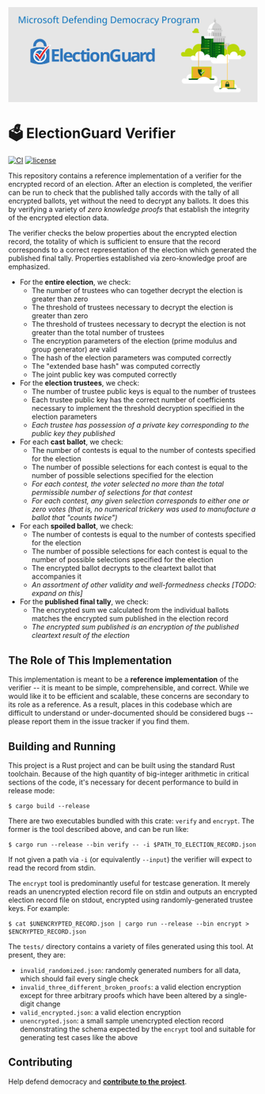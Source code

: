 ![Microsoft Defending Democracy Program: ElectionGuard](images/electionguard-banner.svg)

#  🗳️ ElectionGuard Verifier

[![CI](https://github.com/microsoft/electionguard-verifier/actions/workflows/rustbuild.yml/badge.svg)](https://github.com/microsoft/electionguard-verifier/actions/workflows/rustbuild.yml)
[![license](https://img.shields.io/github/license/microsoft/electionguard-verifier)](LICENSE)

This repository contains a reference implementation of a verifier for the
encrypted record of an election. After an election is completed, the verifier
can be run to check that the published tally accords with the tally of all
encrypted ballots, yet without the need to decrypt any ballots. It does this by
verifying a variety of *zero knowledge proofs* that establish the integrity of
the encrypted election data.

The verifier checks the below properties about the encrypted election record,
the totality of which is sufficient to ensure that the record corresponds to a
correct representation of the election which generated the published final
tally. Properties established via zero-knowledge proof are emphasized.

- For the **entire election**, we check:
  + The number of trustees who can together decrypt the election is greater than
    zero
  + The threshold of trustees necessary to decrypt the election is greater than
    zero
  + The threshold of trustees necessary to decrypt the election is not greater
    than the total number of trustees
  + The encryption parameters of the election (prime modulus and group
    generator) are valid
  + The hash of the election parameters was computed correctly
  + The "extended base hash" was computed correctly
  + The joint public key was computed correctly
- For the **election trustees**, we check:
  + The number of trustee public keys is equal to the number of trustees
  + Each trustee public key has the correct number of coefficients necessary to
    implement the threshold decryption specified in the election parameters
  + *Each trustee has possession of a private key corresponding to the public
    key they published*
- For each **cast ballot**, we check:
  + The number of contests is equal to the number of contests specified for the
    election
  + The number of possible selections for each contest is equal to the number of
    possible selections specified for the election
  + *For each contest, the voter selected no more than the total permissible
    number of selections for that contest*
  + *For each contest, any given selection corresponds to either one or zero
    votes (that is, no numerical trickery was used to manufacture a ballot that
    "counts twice")*
- For each **spoiled ballot**, we check:
  + The number of contests is equal to the number of contests specified for the
    election
  + The number of possible selections for each contest is equal to the number of
    possible selections specified for the election
  + The encrypted ballot decrypts to the cleartext ballot that accompanies it
  + *An assortment of other validity and well-formedness checks [TODO: expand on
    this]*
- For the **published final tally**, we check:
  + The encrypted sum we calculated from the individual ballots matches the
    encrypted sum published in the election record
  + *The encrypted sum published is an encryption of the published cleartext
    result of the election*

## The Role of This Implementation


This implementation is meant to be a **reference implementation** of the
verifier -- it is meant to be simple, comprehensible, and correct. While we would
like it to be efficient and scalable, these concerns are secondary to its role
as a reference. As a result, places in this codebase which are difficult to
understand or under-documented should be considered bugs -- please report them in
the issue tracker if you find them.

## Building and Running

This project is a Rust project and can be built using the standard Rust
toolchain. Because of the high quantity of big-integer arithmetic in critical
sections of the code, it's necessary for decent performance to build in release
mode:

```
$ cargo build --release
```

There are two executables bundled with this crate: `verify` and `encrypt`. The
former is the tool described above, and can be run like:

```
$ cargo run --release --bin verify -- -i $PATH_TO_ELECTION_RECORD.json
```

If not given a path via `-i` (or equivalently `--input`) the verifier will
expect to read the record from stdin.

The `encrypt` tool is predominantly useful for testcase generation. It merely
reads an unencrypted election record file on stdin and outputs an encrypted
election record file on stdout, encrypted using randomly-generated trustee keys.
For example:

```
$ cat $UNENCRYPTED_RECORD.json | cargo run --release --bin encrypt > $ENCRYPTED_RECORD.json
```

The `tests/` directory contains a variety of files generated using this tool. At
present, they are:

- `invalid_randomized.json`: randomly generated numbers for all data, which
  should fail every single check
- `invalid_three_different_broken_proofs`: a valid election encryption except
  for three arbitrary proofs which have been altered by a single-digit change
- `valid_encrypted.json`: a valid election encryption
- `unencrypted.json`: a small sample unencrypted election record demonstrating
  the schema expected by the `encrypt` tool and suitable for generating test
  cases like the above

## Contributing
Help defend democracy and **[contribute to the project][]**.

[Code of Conduct]: CODE_OF_CONDUCT.md
[Contribute to the project]: CONTRIBUTING.md